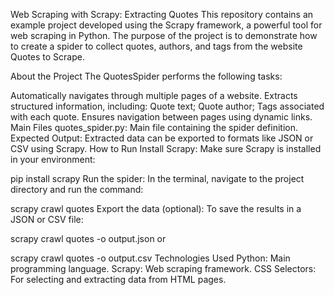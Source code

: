 Web Scraping with Scrapy: Extracting Quotes
This repository contains an example project developed using the Scrapy framework, a powerful tool for web scraping in Python. The purpose of the project is to demonstrate how to create a spider to collect quotes, authors, and tags from the website Quotes to Scrape.

About the Project
The QuotesSpider performs the following tasks:

Automatically navigates through multiple pages of a website.
Extracts structured information, including:
Quote text;
Quote author;
Tags associated with each quote.
Ensures navigation between pages using dynamic links.
Main Files
quotes_spider.py: Main file containing the spider definition.
Expected Output: Extracted data can be exported to formats like JSON or CSV using Scrapy.
How to Run
Install Scrapy: Make sure Scrapy is installed in your environment:

pip install scrapy
Run the spider: In the terminal, navigate to the project directory and run the command:

scrapy crawl quotes
Export the data (optional): To save the results in a JSON or CSV file:


scrapy crawl quotes -o output.json
or

scrapy crawl quotes -o output.csv
Technologies Used
Python: Main programming language.
Scrapy: Web scraping framework.
CSS Selectors: For selecting and extracting data from HTML pages.

